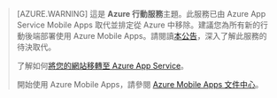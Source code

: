 >[AZURE.WARNING] 這是 **Azure 行動服務**主題。此服務已由 Azure App Service Mobile Apps 取代並排定從 Azure 中移除。建議您為所有新的行動後端部署使用 Azure Mobile Apps。請閱讀[本公告](https://azure.microsoft.com/blog/transition-of-azure-mobile-services/)，深入了解此服務的待決取代。
> 
> 了解如何[將您的網站移轉至 Azure App Service](../articles/app-service-mobile/app-service-mobile-migrating-from-mobile-services.md)。
>
> 開始使用 Azure Mobile Apps，請參閱 [Azure Mobile Apps 文件中心](https://azure.microsoft.com/documentation/learning-paths/appservice-mobileapps/)。
